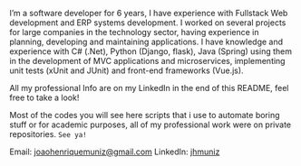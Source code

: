 I’m a software developer for 6 years, I have experience with Fullstack Web development and ERP systems development. I worked on several projects for large companies in the technology sector, having experience in planning, developing and maintaining applications. I have knowledge and experience with C# (.Net), Python (Django, flask), Java (Spring) using them in the development of MVC applications and microservices, implementing unit tests (xUnit and JUnit) and front-end frameworks (Vue.js).

All my professional Info are on my LinkedIn in the end of this README, feel free to take a look!

Most of the codes you will see here scripts that i use to automate boring stuff or for academic purposes, all of my professional work were on private repositories.
```See ya!```

Email: joaohenriquemuniz@gmail.com
LinkedIn: [jhmuniz](https://www.linkedin.com/in/jhmuniz/)
